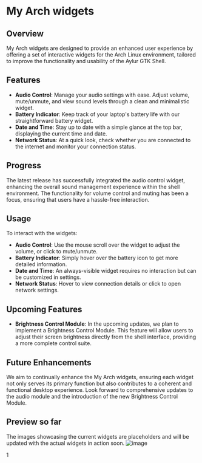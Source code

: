 # My Arch widgets

## Overview
My Arch widgets are designed to provide an enhanced user experience by offering a set of interactive widgets for the Arch Linux environment, tailored to improve the functionality and usability of the Aylur GTK Shell.

## Features
- **Audio Control**: Manage your audio settings with ease. Adjust volume, mute/unmute, and view sound levels through a clean and minimalistic widget.
- **Battery Indicator**: Keep track of your laptop's battery life with our straightforward battery widget.
- **Date and Time**: Stay up to date with a simple glance at the top bar, displaying the current time and date.
- **Network Status**: At a quick look, check whether you are connected to the internet and monitor your connection status.

## Progress
The latest release has successfully integrated the audio control widget, enhancing the overall sound management experience within the shell environment. The functionality for volume control and muting has been a focus, ensuring that users have a hassle-free interaction.

## Usage
To interact with the widgets:
- **Audio Control**: Use the mouse scroll over the widget to adjust the volume, or click to mute/unmute.
- **Battery Indicator**: Simply hover over the battery icon to get more detailed information.
- **Date and Time**: An always-visible widget requires no interaction but can be customized in settings.
- **Network Status**: Hover to view connection details or click to open network settings.

## Upcoming Features
- **Brightness Control Module**: In the upcoming updates, we plan to implement a Brightness Control Module. This feature will allow users to adjust their screen brightness directly from the shell interface, providing a more complete control suite.

## Future Enhancements
We aim to continually enhance the My Arch widgets, ensuring each widget not only serves its primary function but also contributes to a coherent and functional desktop experience. Look forward to comprehensive updates to the audio module and the introduction of the new Brightness Control Module.

## Preview so far
The images showcasing the current widgets are placeholders and will be updated with the actual widgets in action soon.
![image](https://github.com/playfulCloud/MyArchWidgets/assets/55619673/07c2fddb-1e64-4e2e-a243-49a42e4b2f0f)

1
